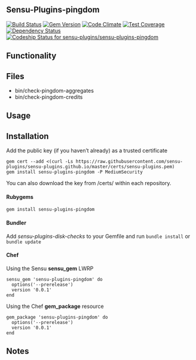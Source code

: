 ## Sensu-Plugins-pingdom

[![Build Status](https://travis-ci.org/sensu-plugins/sensu-plugins-pingdom.svg?branch=master)](https://travis-ci.org/sensu-plugins/sensu-plugins-pingdom)
[![Gem Version](https://badge.fury.io/rb/sensu-plugins-pingdom.svg)](http://badge.fury.io/rb/sensu-plugins-pingdom)
[![Code Climate](https://codeclimate.com/github/sensu-plugins/sensu-plugins-pingdom/badges/gpa.svg)](https://codeclimate.com/github/sensu-plugins/sensu-plugins-pingdom)
[![Test Coverage](https://codeclimate.com/github/sensu-plugins/sensu-plugins-pingdom/badges/coverage.svg)](https://codeclimate.com/github/sensu-plugins/sensu-plugins-pingdom)
[![Dependency Status](https://gemnasium.com/sensu-plugins/sensu-plugins-pingdom.svg)](https://gemnasium.com/sensu-plugins/sensu-plugins-pingdom)
[ ![Codeship Status for sensu-plugins/sensu-plugins-pingdom](https://codeship.com/projects/df105a20-db4b-0132-445b-5ad94843e341/status?branch=master)](https://codeship.com/projects/79591)

## Functionality

## Files
 * bin/check-pingdom-aggregates
 * bin/check-pingdom-credits

## Usage

## Installation

Add the public key (if you haven’t already) as a trusted certificate

```
gem cert --add <(curl -Ls https://raw.githubusercontent.com/sensu-plugins/sensu-plugins.github.io/master/certs/sensu-plugins.pem)
gem install sensu-plugins-pingdom -P MediumSecurity
```

You can also download the key from /certs/ within each repository.

#### Rubygems

`gem install sensu-plugins-pingdom`

#### Bundler

Add *sensu-plugins-disk-checks* to your Gemfile and run `bundle install` or `bundle update`

#### Chef

Using the Sensu **sensu_gem** LWRP
```
sensu_gem 'sensu-plugins-pingdom' do
  options('--prerelease')
  version '0.0.1'
end
```

Using the Chef **gem_package** resource
```
gem_package 'sensu-plugins-pingdom' do
  options('--prerelease')
  version '0.0.1'
end
```

## Notes
